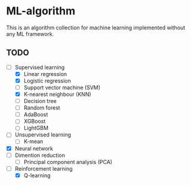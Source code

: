 # ML-algorithm
This is an algorithm collection for machine learning implemented without any ML framework.

## TODO

- [ ] Supervised learning
  - [x] Linear regression
  - [x] Logistic regression
  - [ ] Support vector machine (SVM)
  - [x] K-nearest neighbour (KNN)
  - [ ] Decision  tree
  - [ ] Random forest
  - [ ] AdaBoost
  - [ ] XGBoost
  - [ ] LightGBM
- [ ] Unsupervised learning
  - [ ] K-mean
- [x] Neural network
- [ ] Dimention reduction
  - [ ] Principal component analysis (PCA)
- [ ] Reinforcement learning
  - [x] Q-learning